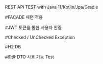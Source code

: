  REST API TEST with Java 11/Kotlin/Jpa/Gradle

#FACADE 패턴 적용

#JWT 토큰을 통한 사용자 인증

#Checked / UnChecked Exception

#H2 DB

#한글 DTO 사용 가능 Test


